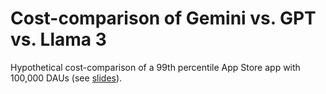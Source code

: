 # Cost-comparison of Gemini vs. GPT vs. Llama 3

Hypothetical cost-comparison of a 99th percentile App Store app with 100,000
DAUs (see [slides](https://google-gemini.github.io/workshops/cost)).

